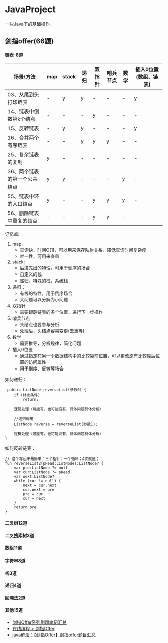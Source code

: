 # JavaProject
一些Java下的基础操作。

## 剑指offer(66题)
#### 链表-8道
|场景\方法|map|stack|递归|双指针|哨兵节点|数学|插入0位置(数组、链表)|
|---|---|---|---|---|---|---|---|
|03、从尾到头打印链表|-|y|y|-|-|-|y|
|14、链表中倒数第k个结点|-|-|-|y|-|-|-|
|15、反转链表|-|y|y|-|-|-|y|
|16、合并两个有序链表|-|-|y|y|y|-|-|
|25、复杂链表的复制|y|-|-|-|-|-|-|
|36、两个链表的第一个公共结点|y|y|-|-|-|y|-|
|55、链表中环的入口结点|y|-|-|y|y|y|-|
|56、删除链表中重复的结点|-|-|-|y|y|-|

记忆点:
1. map:
    - 查询快，时间O(1)，可以用来保存映射关系，降低查询时间复杂度
    - 唯一性，可用来查重
2. stack:
    - 后进先出的特性，可用于倒序的场合
    - 自定义的栈
    - 递归。特殊的栈，系统栈
3. 递归：
    - 有栈的特性，用于倒序场合
    - 大问题可以分解为小问题
4. 双指针
    - 需要跟踪链表的多个位置，进行下一步操作
5. 哨兵节点
    - 头结点也要参与分析
    - 处理后，头结点容易变更(去重等)
6. 数学
    - 需要推导，分析规律，简化问题
7. 插入0位置
    - 通过指定在另一个数据结构中的比较靠前位置，可以更改原有比较靠后位置的访问属性
    - 用于倒序、反转等场合

如何递归：
````
 public ListNode reverseList(参数0) {
    if (终止条件)
        return;

    逻辑处理（可能有，也可能没有，具体问题具体分析）

    //递归调用
    ListNode reverse = reverseList(参数1);

    逻辑处理（可能有，也可能没有，具体问题具体分析）
}
````

如何反转链表：
````
// 这个写起来最简单：三个指针；一个循环；4次赋值；
fun reverseList2(pHead:ListNode):ListNode? {
    var pre:ListNode ?= null
    var cur:ListNode ?= pHead
    var next:ListNode?
    while (cur != null) {
        next = cur.next
        cur.next = pre
        pre = cur
        cur = next
    }
    return pre
}
````


#### 二叉树12道
#### 二叉搜索树3道
#### 数组11道
#### 字符串8道
#### 栈3道
#### 递归4道
#### 回溯法2道
#### 其他15道

- [剑指Offer系列刷题笔记汇总](https://cuijiahua.com/blog/2018/02/basis_67.html)
- [在线编程 > 剑指Offer](https://www.nowcoder.com/ta/coding-interviews?query=&asc=true&order=&page=1)
- [java解法：【剑指Offer】剑指offer题目汇总](https://www.cnblogs.com/gzshan/p/10910831.html)